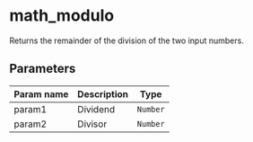 math_modulo
===========

Returns the remainder of the division of the two input numbers.

Parameters
----------

| Param name | Description | Type     |
 ------------|-------------|----------
| param1     | Dividend | `Number` |
| param2     | Divisor | `Number` |